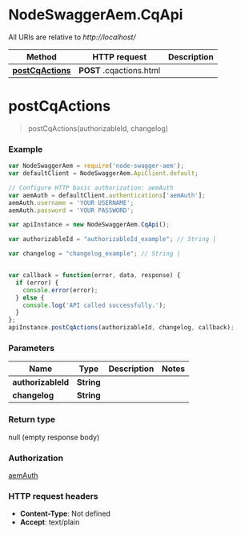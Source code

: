 # NodeSwaggerAem.CqApi

All URIs are relative to *http://localhost/*

Method | HTTP request | Description
------------- | ------------- | -------------
[**postCqActions**](CqApi.md#postCqActions) | **POST** .cqactions.html | 


<a name="postCqActions"></a>
# **postCqActions**
> postCqActions(authorizableId, changelog)



### Example
```javascript
var NodeSwaggerAem = require('node-swagger-aem');
var defaultClient = NodeSwaggerAem.ApiClient.default;

// Configure HTTP basic authorization: aemAuth
var aemAuth = defaultClient.authentications['aemAuth'];
aemAuth.username = 'YOUR USERNAME';
aemAuth.password = 'YOUR PASSWORD';

var apiInstance = new NodeSwaggerAem.CqApi();

var authorizableId = "authorizableId_example"; // String | 

var changelog = "changelog_example"; // String | 


var callback = function(error, data, response) {
  if (error) {
    console.error(error);
  } else {
    console.log('API called successfully.');
  }
};
apiInstance.postCqActions(authorizableId, changelog, callback);
```

### Parameters

Name | Type | Description  | Notes
------------- | ------------- | ------------- | -------------
 **authorizableId** | **String**|  | 
 **changelog** | **String**|  | 

### Return type

null (empty response body)

### Authorization

[aemAuth](../README.md#aemAuth)

### HTTP request headers

 - **Content-Type**: Not defined
 - **Accept**: text/plain

